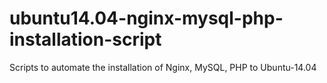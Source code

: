 # ubuntu14.04-nginx-mysql-php-installation-script
Scripts to automate the installation of Nginx, MySQL, PHP to Ubuntu-14.04
